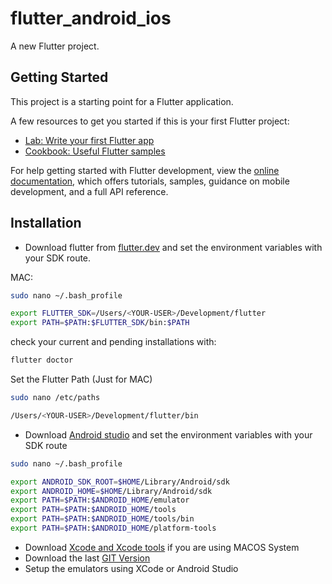 # flutter_android_ios

A new Flutter project.

## Getting Started

This project is a starting point for a Flutter application.

A few resources to get you started if this is your first Flutter project:

- [Lab: Write your first Flutter app](https://docs.flutter.dev/get-started/codelab)
- [Cookbook: Useful Flutter samples](https://docs.flutter.dev/cookbook)

For help getting started with Flutter development, view the
[online documentation](https://docs.flutter.dev/), which offers tutorials,
samples, guidance on mobile development, and a full API reference.

## Installation

- Download flutter from [flutter.dev](https://flutter.dev/docs/get-started/install) and set the environment variables with your SDK route.

MAC:

```bash
sudo nano ~/.bash_profile
```

```bash
export FLUTTER_SDK=/Users/<YOUR-USER>/Development/flutter
export PATH=$PATH:$FLUTTER_SDK/bin:$PATH
```

check your current and pending installations with:

```bash
flutter doctor
```

Set the Flutter Path (Just for MAC)

```bash
sudo nano /etc/paths 
```

```bash
/Users/<YOUR-USER>/Development/flutter/bin
```

- Download [Android studio](https://developer.android.com/studio) and set the environment variables with your SDK route

```bash
sudo nano ~/.bash_profile
```

```bash
export ANDROID_SDK_ROOT=$HOME/Library/Android/sdk
export ANDROID_HOME=$HOME/Library/Android/sdk
export PATH=$PATH:$ANDROID_HOME/emulator
export PATH=$PATH:$ANDROID_HOME/tools
export PATH=$PATH:$ANDROID_HOME/tools/bin
export PATH=$PATH:$ANDROID_HOME/platform-tools
```

- Download [Xcode and Xcode tools](https://developer.apple.com/xcode/) if you are using MACOS System
- Download the last [GIT Version](https://git-scm.com/downloads)
- Setup the emulators using XCode or Android Studio

